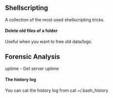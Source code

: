 ## Shellscripting
A collection of the most used shellscripting tricks. 

#### Delete old files of a folder
Useful when you want to free old data/logs.

## Forensic Analysis
uptime - Get server uptime

#### The history log
You can cat the history log from cat ~/.bash_history
